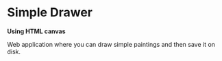 # Simple Drawer
**Using HTML canvas**  

Web application where you can draw simple paintings and then save it on disk.
